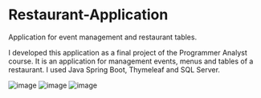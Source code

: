 # Restaurant-Application
Application for event management and restaurant tables.

I developed this application as a final project of the Programmer Analyst course.
It is an application for management events, menus and tables of a restaurant.
I used Java Spring Boot, Thymeleaf and SQL Server.

![image](https://user-images.githubusercontent.com/59838730/222193194-478ed7b3-99e8-4235-8051-77dfae7559cb.png)
![image](https://user-images.githubusercontent.com/59838730/222193372-2d87f3cd-d4e8-4253-b63a-7a327798d060.png)
![image](https://user-images.githubusercontent.com/59838730/222194117-adf09669-de5d-4997-b76b-cbd6e45146dd.png)
